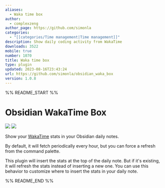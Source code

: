 ```yaml
---
aliases:
  - Waka time box
author:
  - complexzeng
author_page: https://github.com/simonla
categories:
  - "[[categories/Time management|Time management]]"
description: Show daily coding activity from WakaTime
downloads: 3522
mobile: true
number: 1070
title: Waka time box
type: plugin
updated: 2023-08-16T23:43:24
url: https://github.com/simonla/obsidian_waka_box
version: 1.0.8
---
```


%% README_START %%

# Obsidian WakaTime Box

![](./docs/screenshot.webp)
![](./docs/screenshot_2.webp)

Show your [WakaTime](https://wakatime.com/) stats in your Obsidian daily notes.

By default, it will fetch periodically every hour, but you can force a refresh from the command palette.

This plugin will insert the stats at the top of the daily note. But if it's existing, it will refresh the stats instead of inserting a new one. You can use this behavior to customize where to insert the stats in your daily note.


%% README_END %%